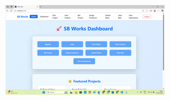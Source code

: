 ![image alt](https://github.com/Manasa0109/SmartInternz_Freelancer_Platform/blob/15fb6ed4b0a128ed6452e64ba7f26e8574352443/SmartInternz_freelancer.png)
